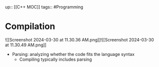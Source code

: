 up:: [[C++ MOC]]
tags:: #Programming 
# Compilation
![[Screenshot 2024-03-30 at 11.30.36 AM.png]]![[Screenshot 2024-03-30 at 11.30.49 AM.png]]
- Parsing: analyzing whether the code fits the language syntax
	- Compiling typically includes parsing